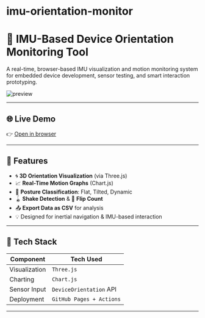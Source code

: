 # imu-orientation-monitor
# 🧭 IMU-Based Device Orientation Monitoring Tool

A real-time, browser-based IMU visualization and motion monitoring system for embedded device development, sensor testing, and smart interaction prototyping.

![preview](./preview.png)

---

## 🌐 Live Demo
👉 [Open in browser](https://miklayback.github.io/imu-orientation-monitor/)

---

## 🎯 Features

- 🌀 **3D Orientation Visualization** (via Three.js)
- 📈 **Real-Time Motion Graphs** (Chart.js)
- 🎯 **Posture Classification**: Flat, Tilted, Dynamic
- 🪀 **Shake Detection** & 🔁 **Flip Count**
- 📤 **Export Data as CSV** for analysis
- 💡 Designed for inertial navigation & IMU-based interaction

---

## 🔧 Tech Stack

| Component     | Tech Used          |
|---------------|--------------------|
| Visualization | `Three.js`         |
| Charting      | `Chart.js`         |
| Sensor Input  | `DeviceOrientation` API |
| Deployment    | `GitHub Pages + Actions` |

---


